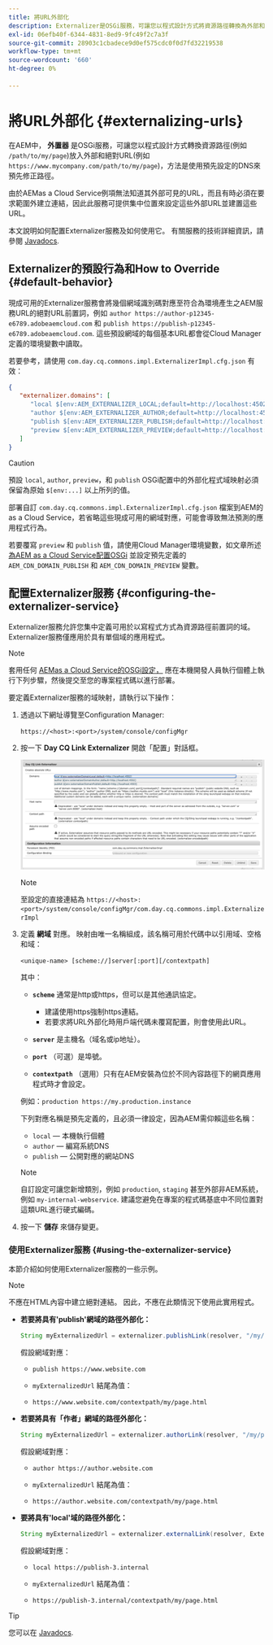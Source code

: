 ```yaml
---
title: 將URL外部化
description: Externalizer是OSGi服務，可讓您以程式設計方式將資源路徑轉換為外部和絕對URL。
exl-id: 06efb40f-6344-4831-8ed9-9fc49f2c7a3f
source-git-commit: 28903c1cbadece9d0ef575cdc0f0d7fd32219538
workflow-type: tm+mt
source-wordcount: '660'
ht-degree: 0%

---
```


# 將URL外部化 {#externalizing-urls}

在AEM中， **外置器** 是OSGi服務，可讓您以程式設計方式轉換資源路徑(例如 `/path/to/my/page`)放入外部和絕對URL(例如 `https://www.mycompany.com/path/to/my/page`)，方法是使用預先設定的DNS來預先修正路徑。

由於AEMas a Cloud Service例項無法知道其外部可見的URL，而且有時必須在要求範圍外建立連結，因此此服務可提供集中位置來設定這些外部URL並建置這些URL。

本文說明如何配置Externalizer服務及如何使用它。 有關服務的技術詳細資訊，請參閱 [Javadocs](https://www.adobe.io/experience-manager/reference-materials/cloud-service/javadoc/com/day/cq/commons/Externalizer.html).

## Externalizer的預設行為和How to Override {#default-behavior}

現成可用的Externalizer服務會將幾個網域識別碼對應至符合為環境產生之AEM服務URL的絕對URL前置詞，例如 `author https://author-p12345-e6789.adobeaemcloud.com` 和 `publish https://publish-p12345-e6789.adobeaemcloud.com`. 這些預設網域的每個基本URL都會從Cloud Manager定義的環境變數中讀取。

若要參考，請使用 `com.day.cq.commons.impl.ExternalizerImpl.cfg.json` 有效：

```json
{
   "externalizer.domains": [
      "local $[env:AEM_EXTERNALIZER_LOCAL;default=http://localhost:4502]",
      "author $[env:AEM_EXTERNALIZER_AUTHOR;default=http://localhost:4502]",
      "publish $[env:AEM_EXTERNALIZER_PUBLISH;default=http://localhost:4503]",
      "preview $[env:AEM_EXTERNALIZER_PREVIEW;default=http://localhost:4503]"
   ]
}
```

>[!CAUTION]
>
>預設 `local`, `author`, `preview`，和 `publish` OSGi配置中的外部化程式域映射必須保留為原始 `$[env:...]` 以上所列的值。
>
>部署自訂 `com.day.cq.commons.impl.ExternalizerImpl.cfg.json` 檔案到AEM的as a Cloud Service，若省略這些現成可用的網域對應，可能會導致無法預測的應用程式行為。

若要覆寫 `preview` 和 `publish` 值，請使用Cloud Manager環境變數，如文章所述 [為AEM as a Cloud Service配置OSGi](/help/implementing/deploying/configuring-osgi.md#cloud-manager-api-format-for-setting-properties) 並設定預先定義的 `AEM_CDN_DOMAIN_PUBLISH` 和 `AEM_CDN_DOMAIN_PREVIEW` 變數。

## 配置Externalizer服務 {#configuring-the-externalizer-service}

Externalizer服務允許您集中定義可用於以寫程式方式為資源路徑前置詞的域。 Externalizer服務僅應用於具有單個域的應用程式。

>[!NOTE]
>
>套用任何 [AEMas a Cloud Service的OSGi設定，](/help/implementing/deploying/overview.md#osgi-configuration) 應在本機開發人員執行個體上執行下列步驟，然後提交至您的專案程式碼以進行部署。

要定義Externalizer服務的域映射，請執行以下操作：

1. 透過以下網址導覽至Configuration Manager:

   `https://<host>:<port>/system/console/configMgr`

1. 按一下 **Day CQ Link Externalizer** 開啟「配置」對話框。

   ![Externalizer OSGi配置](./assets/externalizer-osgi.png)

   >[!NOTE]
   >
   >至設定的直接連結為 `https://<host>:<port>/system/console/configMgr/com.day.cq.commons.impl.ExternalizerImpl`

1. 定義 **網域** 對應。 映射由唯一名稱組成，該名稱可用於代碼中以引用域、空格和域：

   `<unique-name> [scheme://]server[:port][/contextpath]`

   其中：

   * **`scheme`** 通常是http或https，但可以是其他通訊協定。

      * 建議使用https強制https連結。
      * 若要求將URL外部化時用戶端代碼未覆寫配置，則會使用此URL。
   * **`server`** 是主機名（域名或ip地址）。
   * **`port`** （可選）是埠號。
   * **`contextpath`** （選用）只有在AEM安裝為位於不同內容路徑下的網頁應用程式時才會設定。

   例如：`production https://my.production.instance`

   下列對應名稱是預先定義的，且必須一律設定，因為AEM需仰賴這些名稱：

   * `local`  — 本機執行個體
   * `author`  — 編寫系統DNS
   * `publish`  — 公開對應的網站DNS

   >[!NOTE]
   >
   >自訂設定可讓您新增類別，例如 `production`, `staging` 甚至外部非AEM系統，例如 `my-internal-webservice`. 建議您避免在專案的程式碼基底中不同位置對這類URL進行硬式編碼。

1. 按一下 **儲存** 來儲存變更。

### 使用Externalizer服務 {#using-the-externalizer-service}

本節介紹如何使用Externalizer服務的一些示例。

>[!NOTE]
>
>不應在HTML內容中建立絕對連結。 因此，不應在此類情況下使用此實用程式。

* **若要將具有&#39;publish&#39;網域的路徑外部化：**

   ```java
   String myExternalizedUrl = externalizer.publishLink(resolver, "/my/page") + ".html";
   ```

   假設網域對應：

   * `publish https://www.website.com`

   * `myExternalizedUrl` 結尾為值：

   * `https://www.website.com/contextpath/my/page.html`

* **若要將具有「作者」網域的路徑外部化：**

   ```java
   String myExternalizedUrl = externalizer.authorLink(resolver, "/my/page") + ".html";
   ```

   假設網域對應：

   * `author https://author.website.com`

   * `myExternalizedUrl` 結尾為值：

   * `https://author.website.com/contextpath/my/page.html`

* **要將具有&#39;local&#39;域的路徑外部化：**

   ```java
   String myExternalizedUrl = externalizer.externalLink(resolver, Externalizer.LOCAL, "/my/page") + ".html";
   ```

   假設網域對應：

   * `local https://publish-3.internal`

   * `myExternalizedUrl` 結尾為值：

   * `https://publish-3.internal/contextpath/my/page.html`

>[!TIP]
>
>您可以在 [Javadocs](https://www.adobe.io/experience-manager/reference-materials/cloud-service/javadoc/com/day/cq/commons/Externalizer.html).
